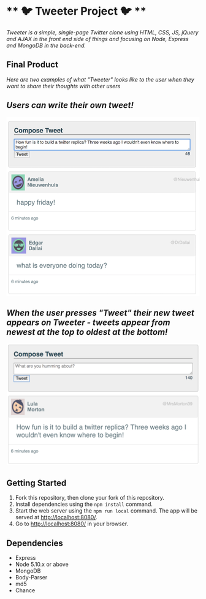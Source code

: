 # ** 🐦 Tweeter Project 🐦 **

_Tweeter is a simple, single-page Twitter clone using HTML, CSS, JS, jQuery and AJAX in the front end side of things and focusing on Node, Express and MongoDB in the back-end._

## Final Product
_*Here are two examples of what "Tweeter" looks like to the user when they want to share their thoughts with other users*_

## _Users can write their own tweet!_
![Alt text](https://github.com/kathleenpearce/tweeter/blob/master/README%20images/compose%20a%20tweet!.png)

## _When the user presses "Tweet" their new tweet appears on Tweeter - tweets appear from newest at the top to oldest at the bottom!_
![Alt text](https://github.com/kathleenpearce/tweeter/blob/master/README%20images/new%20tweet%20is%20there!.png)



## Getting Started

1. Fork this repository, then clone your fork of this repository.
2. Install dependencies using the `npm install` command.
3. Start the web server using the `npm run local` command. The app will be served at <http://localhost:8080/>.
4. Go to <http://localhost:8080/> in your browser.

## Dependencies

- Express
- Node 5.10.x or above
- MongoDB
- Body-Parser
- md5
- Chance
